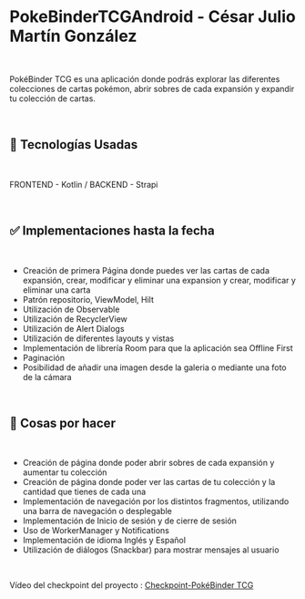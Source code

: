# PokeBinderTCGAndroid - César Julio Martín González
<br>
<p>PokéBinder TCG es una aplicación donde podrás explorar las diferentes colecciones de cartas pokémon, abrir sobres de cada expansión y expandir tu colección de cartas.</p>
<br>
<h2>📱 Tecnologías Usadas</h2>
<br>
<p>FRONTEND - Kotlin / BACKEND - Strapi</p>
<br>
<h2>✅ Implementaciones hasta la fecha</h2>
<br>
<ul>
        <li>Creación de primera Página donde puedes ver las cartas de cada expansión, crear, modificar y eliminar una expansion y crear, modificar y eliminar una carta</li>
        <li>Patrón repositorio, ViewModel, Hilt</li>
        <li>Utilización de Observable</li>
        <li>Utilización de RecyclerView</li>
        <li>Utilización de Alert Dialogs</li>
        <li>Utilización de diferentes layouts y vistas</li>
        <li>Implementación de librería Room para que la aplicación sea Offline First</li>
        <li>Paginación</li>
        <li>Posibilidad de añadir una imagen desde la galeria o mediante una foto de la cámara</li>
</ul>
<br>
<h2>🎯 Cosas por hacer</h2>
<br>
<ul>
        <li>Creación de página donde poder abrir sobres de cada expansión y aumentar tu colección </li>
        <li>Creación de página donde poder ver las cartas de tu colección y la cantidad que tienes de cada una </li>
        <li>Implementación de navegación por los distintos fragmentos, utilizando una barra de navegación o desplegable</li>
        <li>Implementación de Inicio de sesión y de cierre de sesión</li>
        <li>Uso de WorkerManager y Notifications</li>
        <li>Implementación de idioma Inglés y Español</li>
        <li>Utilización de diálogos (Snackbar) para mostrar mensajes al usuario</li>
</ul>
<br>

Vídeo del checkpoint del proyecto : [Checkpoint-PokéBinder TCG](https://youtu.be/stX-fsP2Mo8)

